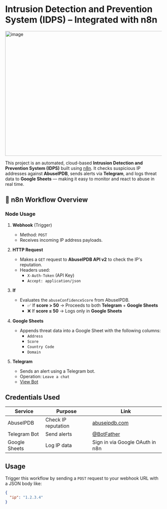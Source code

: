 # Intrusion Detection and Prevention System (IDPS) – Integrated with n8n

<img width="811" height="400" alt="image" src="https://github.com/user-attachments/assets/6e4796bb-8d02-47c7-a6ef-21e6d7840454" />

This project is an automated, cloud-based **Intrusion Detection and Prevention System (IDPS)** built using [n8n](https://n8n.io). It checks suspicious IP addresses against **AbuseIPDB**, sends alerts via **Telegram**, and logs threat data to **Google Sheets** — making it easy to monitor and react to abuse in real time.


## 🔁 n8n Workflow Overview

### Node Usage

1. **Webhook** (Trigger)
   - Method: `POST`
   - Receives incoming IP address payloads.

2. **HTTP Request**
   - Makes a `GET` request to **AbuseIPDB API v2** to check the IP's reputation.
   - Headers used:
     - `X-Auth-Token` (API Key)
     - `Accept: application/json`

3. **If**
   - Evaluates the `abuseConfidenceScore` from AbuseIPDB.
     - ✅ If **score > 50** → Proceeds to both **Telegram** + **Google Sheets**
     - ❌ If **score ≤ 50** → Logs only in **Google Sheets**

4. **Google Sheets**
   - Appends threat data into a Google Sheet with the following columns:
     - `Address`
     - `Score`
     - `Country Code`
     - `Domain`

5. **Telegram**
   - Sends an alert using a Telegram bot.
   - Operation: `Leave a chat`
   - [View Bot](https://t.me/XploitNow_Bot)



## Credentials Used

| Service        | Purpose                                | Link                                  |
|----------------|----------------------------------------|---------------------------------------|
| AbuseIPDB      | Check IP reputation                    | [abuseipdb.com](https://abuseipdb.com) |
| Telegram Bot   | Send alerts                            | [@BotFather](https://t.me/BotFather) |
| Google Sheets  | Log IP data                            | Sign in via Google OAuth in n8n       |


## Usage

Trigger this workflow by sending a `POST` request to your webhook URL with a JSON body like:

```json
{
  "ip": "1.2.3.4"
}
